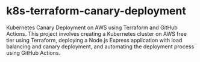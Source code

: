# k8s-terraform-canary-deployment
Kubernetes Canary Deployment on AWS using Terraform and GitHub Actions. This project involves creating a Kubernetes cluster on AWS free tier using Terraform, deploying a Node.js Express application with load balancing and canary deployment, and automating the deployment process using GitHub Actions.

